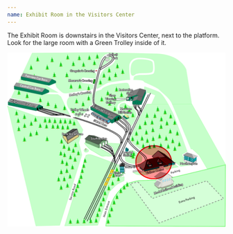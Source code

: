 ```yaml
---
name: Exhibit Room in the Visitors Center
---
```


The Exhibit Room is downstairs in the Visitors Center, next to the platform. Look for the large room with a Green Trolley inside of it.

![2024 Map of Seashore Trolley Museum campus](/assets/images/stm_map_2024_visitorscenter.png)
